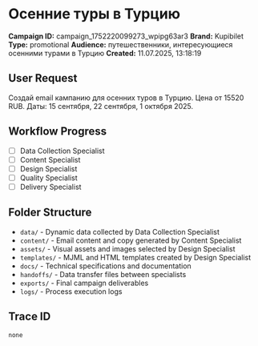 # Осенние туры в Турцию

**Campaign ID:** campaign_1752220099273_wpipg63ar3
**Brand:** Kupibilet
**Type:** promotional
**Audience:** путешественники, интересующиеся осенними турами в Турцию
**Created:** 11.07.2025, 13:18:19

## User Request
Создай email кампанию для осенних туров в Турцию. Цена от 15520 RUB. Даты: 15 сентября, 22 сентября, 1 октября 2025.

## Workflow Progress
- [ ] Data Collection Specialist
- [ ] Content Specialist  
- [ ] Design Specialist
- [ ] Quality Specialist
- [ ] Delivery Specialist

## Folder Structure

- `data/` - Dynamic data collected by Data Collection Specialist
- `content/` - Email content and copy generated by Content Specialist
- `assets/` - Visual assets and images selected by Design Specialist
- `templates/` - MJML and HTML templates created by Design Specialist
- `docs/` - Technical specifications and documentation
- `handoffs/` - Data transfer files between specialists
- `exports/` - Final campaign deliverables
- `logs/` - Process execution logs

## Trace ID
`none`
